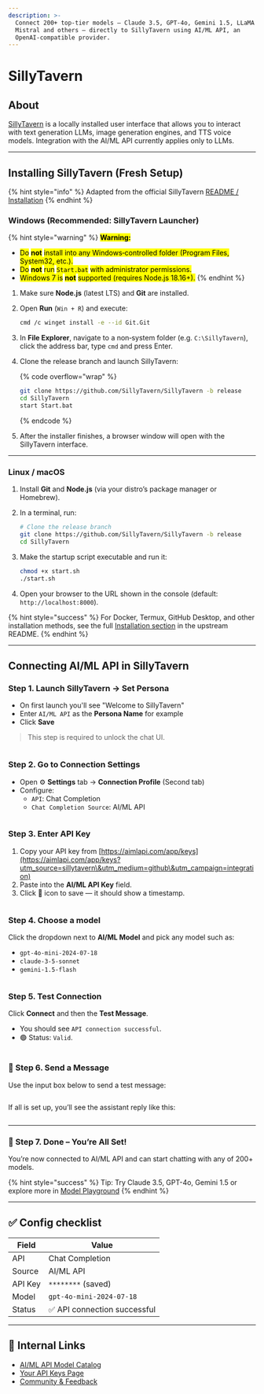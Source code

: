 ```yaml
---
description: >-
  Connect 200+ top-tier models — Claude 3.5, GPT-4o, Gemini 1.5, LLaMA 3,
  Mistral and others — directly to SillyTavern using AI/ML API, an
  OpenAI-compatible provider.
---
```


# SillyTavern

## About

[SillyTavern](https://github.com/SillyTavern/SillyTavern) is a locally installed user interface that allows you to interact with text generation LLMs, image generation engines, and TTS voice models. Integration with the AI/ML API currently applies only to LLMs.

***

## Installing SillyTavern (Fresh Setup)

{% hint style="info" %}
Adapted from the official SillyTavern [README / Installation](https://github.com/SillyTavern/SillyTavern?tab=readme-ov-file#-installation)
{% endhint %}

### Windows (Recommended: SillyTavern Launcher)

{% hint style="warning" %}
<mark style="color:$primary;">**Warning:**</mark>

* <mark style="color:$primary;">Do</mark> <mark style="color:$primary;"></mark><mark style="color:$primary;">**not**</mark> <mark style="color:$primary;"></mark><mark style="color:$primary;">install into any Windows‑controlled folder (Program Files, System32, etc.).</mark>
* <mark style="color:$primary;">Do</mark> <mark style="color:$primary;"></mark><mark style="color:$primary;">**not**</mark> <mark style="color:$primary;"></mark><mark style="color:$primary;">run</mark> <mark style="color:$primary;"></mark><mark style="color:$primary;">`Start.bat`</mark> <mark style="color:$primary;"></mark><mark style="color:$primary;">with administrator permissions.</mark>
* <mark style="color:$primary;">Windows 7 is</mark> <mark style="color:$primary;"></mark><mark style="color:$primary;">**not**</mark> <mark style="color:$primary;"></mark><mark style="color:$primary;">supported (requires Node.js 18.16+).</mark>
{% endhint %}

1. Make sure **Node.js** (latest LTS) and **Git** are installed.
2.  Open **Run** (`Win + R`) and execute:

    ```bash
    cmd /c winget install -e --id Git.Git
    ```
3. In **File Explorer**, navigate to a non‑system folder (e.g. `C:\SillyTavern`), click the address bar, type `cmd` and press Enter.
4.  Clone the release branch and launch SillyTavern:

    {% code overflow="wrap" %}
    ```bash
    git clone https://github.com/SillyTavern/SillyTavern -b release
    cd SillyTavern
    start Start.bat
    ```
    {% endcode %}
5. After the installer finishes, a browser window will open with the SillyTavern interface.

***

### Linux / macOS

1. Install **Git** and **Node.js** (via your distro’s package manager or Homebrew).
2.  In a terminal, run:

    ```bash
    # Clone the release branch
    git clone https://github.com/SillyTavern/SillyTavern -b release
    cd SillyTavern
    ```
3.  Make the startup script executable and run it:

    ```bash
    chmod +x start.sh
    ./start.sh
    ```
4. Open your browser to the URL shown in the console (default: `http://localhost:8000`).

{% hint style="success" %}
For Docker, Termux, GitHub Desktop, and other installation methods, see the full [Installation section](https://github.com/SillyTavern/SillyTavern?tab=readme-ov-file#-installation) in the upstream README.
{% endhint %}

***

## Connecting AI/ML API in SillyTavern

### Step 1. Launch SillyTavern → Set Persona

* On first launch you'll see "Welcome to SillyTavern"
* Enter `AI/ML API` as the **Persona Name** for example
* Click **Save**

> This step is required to unlock the chat UI.

<div align="left"><figure><img src="../.gitbook/assets/sillytavern-step1.png" alt=""><figcaption></figcaption></figure></div>

### Step 2. Go to Connection Settings

* Open ⚙ **Settings** tab → **Connection Profile** (Second tab)
* Configure:
  * `API`: Chat Completion
  * `Chat Completion Source`: AI/ML API

<div align="left"><figure><img src="../.gitbook/assets/sillytavern-step2.png" alt=""><figcaption></figcaption></figure></div>

### Step 3. Enter API Key

1. Copy your API key from [https://aimlapi.com/app/keys](https://aimlapi.com/app/keys?utm_source=sillytavern\&utm_medium=github\&utm_campaign=integration)
2. Paste into the **AI/ML API Key** field.
3. Click 🔑 icon to save — it should show a timestamp.

<div align="left"><figure><img src="../.gitbook/assets/sillytavern-step3.png" alt=""><figcaption></figcaption></figure></div>

### Step 4. Choose a model

Click the dropdown next to **AI/ML Model** and pick any model such as:

* `gpt-4o-mini-2024-07-18`
* `claude-3-5-sonnet`
* `gemini-1.5-flash`

<div align="left"><figure><img src="../.gitbook/assets/sillytavern-step4.png" alt=""><figcaption></figcaption></figure></div>

### Step 5. Test Connection

Click **Connect** and then the **Test Message**.

* You should see `API connection successful`.
* 🟢 Status: `Valid`.

<div align="left"><figure><img src="../.gitbook/assets/sillytavern-step5.png" alt=""><figcaption></figcaption></figure></div>

### 💬 Step 6. Send a Message

Use the input box below to send a test message:

<figure><img src="../.gitbook/assets/sillytavern-step6.png" alt=""><figcaption></figcaption></figure>

If all is set up, you’ll see the assistant reply like this:

<figure><img src="../.gitbook/assets/sillytavern-step7.png" alt=""><figcaption></figcaption></figure>

***

### 🎉 Step 7. Done – You’re All Set!

You’re now connected to AI/ML API and can start chatting with any of 200+ models.

{% hint style="success" %}
Tip: Try Claude 3.5, GPT-4o, Gemini 1.5 or explore more in [Model Playground](https://aimlapi.com/app?utm_source=sillytavern\&utm_medium=github\&utm_campaign=integration)
{% endhint %}

***

## ✅ Config checklist

| Field   | Value                       |
| ------- | --------------------------- |
| API     | Chat Completion             |
| Source  | AI/ML API                   |
| API Key | `********` (saved)          |
| Model   | `gpt-4o-mini-2024-07-18`    |
| Status  | ✅ API connection successful |

***

## 🔗 Internal Links

* [AI/ML API Model Catalog](https://aimlapi.com/models?utm_source=sillytavern\&utm_medium=github\&utm_campaign=integration)
* [Your API Keys Page](https://aimlapi.com/app/keys?utm_source=sillytavern\&utm_medium=github\&utm_campaign=integration)
* [Community & Feedback](https://aimlapi.com/community?utm_source=sillytavern\&utm_medium=github\&utm_campaign=integration)
